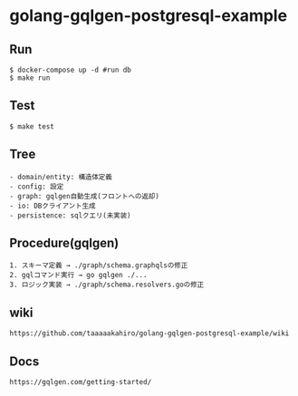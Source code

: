 # golang-gqlgen-postgresql-example

## Run
```
$ docker-compose up -d #run db
$ make run
```
## Test
```
$ make test
```

## Tree
    - domain/entity: 構造体定義
    - config: 設定
    - graph: gqlgen自動生成(フロントへの返却)
    - io: DBクライアント生成
    - persistence: sqlクエリ(未実装)

## Procedure(gqlgen)
    1. スキーマ定義 → ./graph/schema.graphqlsの修正
    2. gqlコマンド実行 → go gqlgen ./...
    3. ロジック実装 → ./graph/schema.resolvers.goの修正

## wiki
    https://github.com/taaaaakahiro/golang-gqlgen-postgresql-example/wiki

## Docs
    https://gqlgen.com/getting-started/